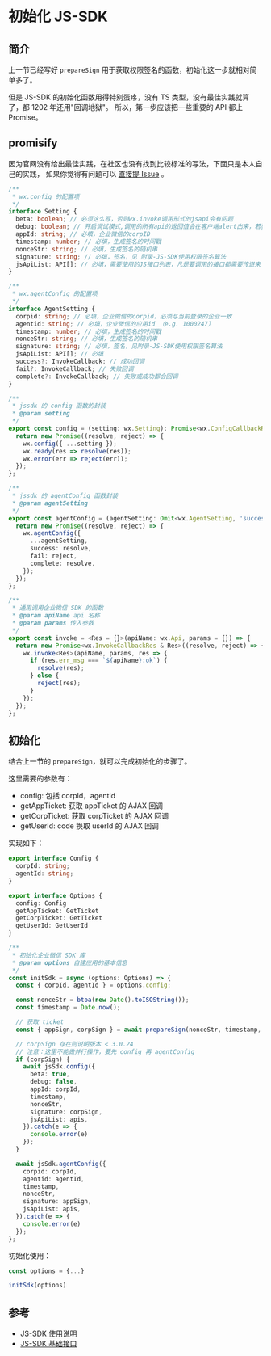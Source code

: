 # 初始化 JS-SDK

## 简介

上一节已经写好 `prepareSign` 用于获取权限签名的函数，初始化这一步就相对简单多了。

但是 JS-SDK 的初始化函数用得特别蛋疼，没有 TS 类型，没有最佳实践就算了，都 1202 年还用"回调地狱"。
所以，第一步应该把一些重要的 API 都上 Promise。

## promisify

因为官网没有给出最佳实践，在社区也没有找到比较标准的写法，下面只是本人自己的实践，
如果你觉得有问题可以 [直接提 Issue](https://github.com/wecom-sidebar/docs/issues) 。

```ts
/**
 * wx.config 的配置项
 */
interface Setting {
  beta: boolean; // 必须这么写，否则wx.invoke调用形式的jsapi会有问题
  debug: boolean; // 开启调试模式,调用的所有api的返回值会在客户端alert出来，若要查看传入的参数，可以在pc端打开，参数信息会通过log打出，仅在pc端时才会打印。
  appId: string; // 必填，企业微信的corpID
  timestamp: number; // 必填，生成签名的时间戳
  nonceStr: string; // 必填，生成签名的随机串
  signature: string; // 必填，签名，见 附录-JS-SDK使用权限签名算法
  jsApiList: API[]; // 必填，需要使用的JS接口列表，凡是要调用的接口都需要传进来
}

/**
 * wx.agentConfig 的配置项
 */
interface AgentSetting {
  corpid: string; // 必填，企业微信的corpid，必须与当前登录的企业一致
  agentid: string; // 必填，企业微信的应用id （e.g. 1000247）
  timestamp: number; // 必填，生成签名的时间戳
  nonceStr: string; // 必填，生成签名的随机串
  signature: string; // 必填，签名，见附录-JS-SDK使用权限签名算法
  jsApiList: API[]; // 必填
  success?: InvokeCallback; // 成功回调
  fail?: InvokeCallback; // 失败回调
  complete?: InvokeCallback; // 失败或成功都会回调
}

/**
 * jssdk 的 config 函数的封装
 * @param setting
 */
export const config = (setting: wx.Setting): Promise<wx.ConfigCallbackRes> => {
  return new Promise((resolve, reject) => {
    wx.config({ ...setting });
    wx.ready(res => resolve(res));
    wx.error(err => reject(err));
  });
};

/**
 * jssdk 的 agentConfig 函数封装
 * @param agentSetting
 */
export const agentConfig = (agentSetting: Omit<wx.AgentSetting, 'success' | 'fail'>): Promise<wx.ConfigCallbackRes> => {
  return new Promise((resolve, reject) => {
    wx.agentConfig({
      ...agentSetting,
      success: resolve,
      fail: reject,
      complete: resolve,
    });
  });
};

/**
 * 通用调用企业微信 SDK 的函数
 * @param apiName api 名称
 * @param params 传入参数
 */
export const invoke = <Res = {}>(apiName: wx.Api, params = {}) => {
  return new Promise<wx.InvokeCallbackRes & Res>((resolve, reject) => {
    wx.invoke<Res>(apiName, params, res => {
      if (res.err_msg === `${apiName}:ok`) {
        resolve(res);
      } else {
        reject(res);
      }
    });
  });
};
```

## 初始化

结合上一节的 `prepareSign`，就可以完成初始化的步骤了。

这里需要的参数有：

* config: 包括 corpId，agentId
* getAppTicket: 获取 appTicket 的 AJAX 回调
* getCorpTicket: 获取 corpTicket 的 AJAX 回调
* getUserId: code 换取 userId 的 AJAX 回调

实现如下：

```ts
export interface Config {
  corpId: string;
  agentId: string;
}

export interface Options {
  config: Config
  getAppTicket: GetTicket
  getCorpTicket: GetTicket
  getUserId: GetUserId
}

/**
 * 初始化企业微信 SDK 库
 * @param options 自建应用的基本信息
 */
const initSdk = async (options: Options) => {
  const { corpId, agentId } = options.config;

  const nonceStr = btoa(new Date().toISOString());
  const timestamp = Date.now();

  // 获取 ticket
  const { appSign, corpSign } = await prepareSign(nonceStr, timestamp, options.getAppTicket, options.getCorpTicket);

  // corpSign 存在则说明版本 < 3.0.24
  // 注意：这里不能做并行操作，要先 config 再 agentConfig
  if (corpSign) {
    await jsSdk.config({
      beta: true,
      debug: false,
      appId: corpId,
      timestamp,
      nonceStr,
      signature: corpSign,
      jsApiList: apis,
    }).catch(e => {
      console.error(e)
    });
  }

  await jsSdk.agentConfig({
    corpid: corpId,
    agentid: agentId,
    timestamp,
    nonceStr,
    signature: appSign,
    jsApiList: apis,
  }).catch(e => {
    console.error(e)
  });
};
```

初始化使用：

```ts
const options = {...}

initSdk(options)
```

## 参考

* [JS-SDK 使用说明](https://work.weixin.qq.com/api/doc/90001/90144/90547)
* [JS-SDK 基础接口](https://work.weixin.qq.com/api/doc/90001/90144/90548)
